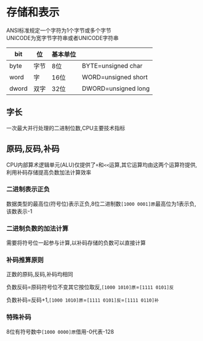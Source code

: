 # 存储和表示

ANSI标准规定一个字符为1个字节或多个字节  
UNICODE为宽字节字符串或者UNICODE字符串

| bit | 位 | 基本单位 |  |
| --- | --- | --- | --- |
| byte | 字节 | 8位 | BYTE=unsigned char |
| word | 字 | 16位 | WORD=unsigned short |
| dword | 双字 | 32位 | DWORD=unsigned long |

## 字长

一次最大并行处理的二进制位数,CPU主要技术指标

## 原码,反码,补码

CPU内部算术逻辑单元\(ALU\)仅提供了`+`和`<<`运算,其它运算均由这两个运算符提供,利用补码存储提高负数加法计算效率

### 二进制表示正负

数据类型的最高位\(符号位\)表示正负,8位二进制数`[1000 0001]原`最高位为1表示负,该数表示-1

### 二进制负数的加法计算

需要将符号位一起参与计算,以补码存储的负数可以直接计算

### 补码推算原则

正数的原码,反码,补码均相同

负数反码=原码符号位不变其它按位取反,`[1000 1010]原`=`[1111 0101]反`

负数补码=反码+1,`[1000 1010]原`=`[1111 0101]反`=`[1111 0110]补`

### 特殊补码

8位有符号数中`[1000 0000]原`借用-0代表-128
